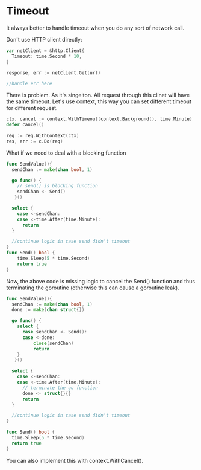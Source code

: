 # Timeout

It always better to handle timeout when you do any sort of network call.

Don't use HTTP client directly:
```go
var netClient = &http.Client{
  Timeout: time.Second * 10,
}

response, err := netClient.Get(url)

//handle err here
```
There is problem. As it's singelton. All request through this clinet will have the same timeout. Let's use context, this way you can set different timeout for different request.

```go
ctx, cancel := context.WithTimeout(context.Background(), time.Minute)
defer cancel()

req := req.WithContext(ctx)
res, err := c.Do(req)
```

What if we need to deal with a blocking function
```go
func SendValue(){
  sendChan := make(chan bool, 1)

  go func() {
    // send() is blocking function
    sendChan <- Send()
   }()

  select {
    case <-sendChan:
    case <-time.After(time.Minute):
      return
  }

  //continue logic in case send didn't timeout
}
func Send() bool {
	time.Sleep(5 * time.Second)
 	return true
}
```
Now, the above code is missing logic to cancel the Send() function and thus terminating the goroutine (otherwise this can cause a goroutine leak).
```go
func SendValue(){
  sendChan := make(chan bool, 1)
  done := make(chan struct{})

  go func() {
    select {
      case sendChan <- Send():
      case <-done:
          close(sendChan)
          return
    }
   }()

  select {
    case <-sendChan:
    case <-time.After(time.Minute):
      // terminate the go function
      done <- struct{}{}
      return
  }

  //continue logic in case send didn't timeout
}

func Send() bool {
  time.Sleep(5 * time.Second)
  return true
}
```
You can also implement this with context.WithCancel().